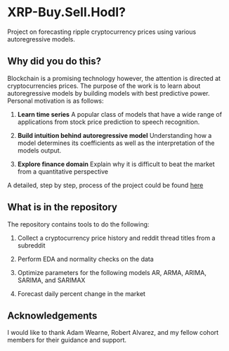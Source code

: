 # XRP-Buy.Sell.Hodl?
Project on forecasting ripple cryptocurrency prices using various autoregressive models.

## Why did you do this?
Blockchain is a promising technology however, the attention is directed at cryptocurrencies prices. The purpose of the work is to learn about autoregressive models by building models with best predictive power. Personal motivation is as follows:

1) **Learn time series** A popular class of models that have a wide range of applications from stock price prediction to speech recognition.

2) **Build intuition behind autoregressive model** Understanding how a model determines its coefficients as well as the interpretation of the models output.

3) **Explore finance domain** Explain why it is difficult to beat the market from a quantitative perspective

A detailed, step by step, process of the project could be found [here]()


## What is in the repository

The repository contains tools to do the following:

1) Collect a cryptocurrency price history and reddit thread titles from a subreddit

2) Perform EDA and normality checks on the data

3) Optimize parameters for the following models AR, ARMA, ARIMA, SARIMA, and SARIMAX

4) Forecast daily percent change in the market


## Acknowledgements

I would like to thank Adam Wearne, Robert Alvarez, and my fellow cohort members for their guidance and support.
